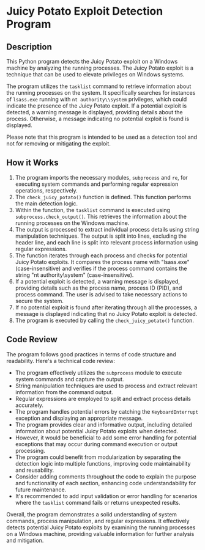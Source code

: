 
# Juicy Potato Exploit Detection Program

## Description

This Python program detects the Juicy Potato exploit on a Windows machine by analyzing the running processes. The Juicy Potato exploit is a technique that can be used to elevate privileges on Windows systems.

The program utilizes the `tasklist` command to retrieve information about the running processes on the system. It specifically searches for instances of `lsass.exe` running with `nt authority\\system` privileges, which could indicate the presence of the Juicy Potato exploit. If a potential exploit is detected, a warning message is displayed, providing details about the process. Otherwise, a message indicating no potential exploit is found is displayed.

Please note that this program is intended to be used as a detection tool and not for removing or mitigating the exploit.

## How it Works

1. The program imports the necessary modules, `subprocess` and `re`, for executing system commands and performing regular expression operations, respectively.
2. The `check_juicy_potato()` function is defined. This function performs the main detection logic.
3. Within the function, the `tasklist` command is executed using `subprocess.check_output()`. This retrieves the information about the running processes on the Windows machine.
4. The output is processed to extract individual process details using string manipulation techniques. The output is split into lines, excluding the header line, and each line is split into relevant process information using regular expressions.
5. The function iterates through each process and checks for potential Juicy Potato exploits. It compares the process name with "lsass.exe" (case-insensitive) and verifies if the process command contains the string "nt authority\\system" (case-insensitive).
6. If a potential exploit is detected, a warning message is displayed, providing details such as the process name, process ID (PID), and process command. The user is advised to take necessary actions to secure the system.
7. If no potential exploit is found after iterating through all the processes, a message is displayed indicating that no Juicy Potato exploit is detected.
8. The program is executed by calling the `check_juicy_potato()` function.

## Code Review

The program follows good practices in terms of code structure and readability. Here's a technical code review:

- The program effectively utilizes the `subprocess` module to execute system commands and capture the output.
- String manipulation techniques are used to process and extract relevant information from the command output.
- Regular expressions are employed to split and extract process details accurately.
- The program handles potential errors by catching the `KeyboardInterrupt` exception and displaying an appropriate message.
- The program provides clear and informative output, including detailed information about potential Juicy Potato exploits when detected.
- However, it would be beneficial to add some error handling for potential exceptions that may occur during command execution or output processing.
- The program could benefit from modularization by separating the detection logic into multiple functions, improving code maintainability and reusability.
- Consider adding comments throughout the code to explain the purpose and functionality of each section, enhancing code understandability for future maintenance.
- It's recommended to add input validation or error handling for scenarios where the `tasklist` command fails or returns unexpected results.

Overall, the program demonstrates a solid understanding of system commands, process manipulation, and regular expressions. It effectively detects potential Juicy Potato exploits by examining the running processes on a Windows machine, providing valuable information for further analysis and mitigation.
